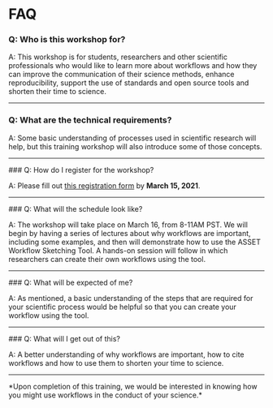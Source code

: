 # FAQ

### Q: Who is this workshop for?

A: This workshop is for students, researchers and other scientific professionals who would like to learn more about workflows and how they can improve the communication of their science methods, enhance reproducibility, support the use of standards and open source tools and shorten their time to science.
<hr />

### Q: What are the technical requirements?

A: Some basic understanding of processes used in scientific research will help, but this training workshop will also introduce some of those concepts.
<hr />
### Q: How do I register for the workshop?

A: Please fill out [this registration form](https://docs.google.com/forms/d/1PidKkpr9bPdiAazUKBHlZ27Wrou1MyFfS7Qyv-hoLXM/viewform?edit_requested=true) by **March 15, 2021**.
<hr />
### Q: What will the schedule look like?

A: The workshop will take place on March 16, from 8-11AM PST. We will begin by having a series of lectures about why workflows are important, including some examples, and then will demonstrate how to use the ASSET Workflow Sketching Tool. A hands-on session will follow in which researchers can create their own workflows using the tool.
<hr />
### Q: What will be expected of me?

A: As mentioned, a basic understanding of the steps that are required for your scientific process would be helpful so that you can create your workflow using the tool.
<hr />
### Q: What will I get out of this?

A: A better understanding of why workflows are important, how to cite workflows and how to use them to shorten your time to science.
<hr />
*Upon completion of this training, we would be interested in knowing how you might use workflows in the conduct of your science.*

